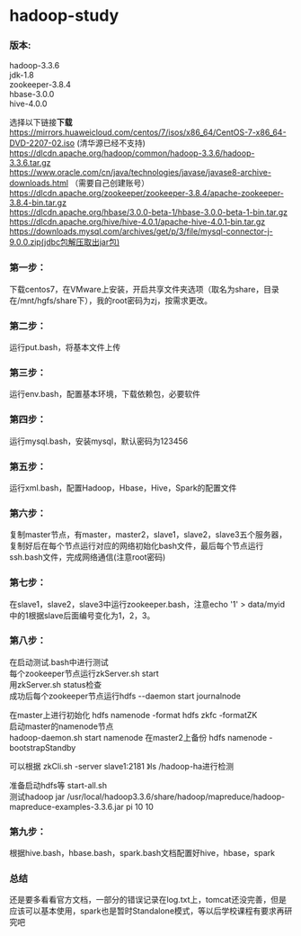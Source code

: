 # hadoop-study
### 版本:
  hadoop-3.3.6  
  jdk-1.8  
  zookeeper-3.8.4  
  hbase-3.0.0  
  hive-4.0.0  

  选择以下链接**下载**  
  https://mirrors.huaweicloud.com/centos/7/isos/x86_64/CentOS-7-x86_64-DVD-2207-02.iso (清华源已经不支持)
  https://dlcdn.apache.org/hadoop/common/hadoop-3.3.6/hadoop-3.3.6.tar.gz  
  https://www.oracle.com/cn/java/technologies/javase/javase8-archive-downloads.html （需要自己创建账号）  
  https://dlcdn.apache.org/zookeeper/zookeeper-3.8.4/apache-zookeeper-3.8.4-bin.tar.gz  
  https://dlcdn.apache.org/hbase/3.0.0-beta-1/hbase-3.0.0-beta-1-bin.tar.gz  
  https://dlcdn.apache.org/hive/hive-4.0.1/apache-hive-4.0.1-bin.tar.gz  
  https://downloads.mysql.com/archives/get/p/3/file/mysql-connector-j-9.0.0.zip(jdbc包解压取出jar包)
### 第一步：  
  下载centos7，在VMware上安装，开启共享文件夹选项（取名为share，目录在/mnt/hgfs/share下），我的root密码为zj，按需求更改。

### 第二步：  
  运行put.bash，将基本文件上传  

### 第三步：    
  运行env.bash，配置基本环境，下载依赖包，必要软件  

### 第四步：  
  运行mysql.bash，安装mysql，默认密码为123456

### 第五步：  
  运行xml.bash，配置Hadoop，Hbase，Hive，Spark的配置文件

### 第六步：  
  复制master节点，有master，master2，slave1，slave2，slave3五个服务器，复制好后在每个节点运行对应的网络初始化bash文件，最后每个节点运行ssh.bash文件，完成网络通信(注意root密码)

### 第七步： 
  在slave1，slave2，slave3中运行zookeeper.bash，注意echo '1' > data/myid中的1根据slave后面编号变化为1，2，3。

### 第八步： 
  在启动测试.bash中进行测试  
  每个zookeeper节点运行zkServer.sh start  
  用zkServer.sh status检查  
  成功后每个zookeeper节点运行hdfs --daemon start journalnode  

  在master上进行初始化
  hdfs namenode -format
  hdfs zkfc -formatZK  
  启动master的namenode节点  
  hadoop-daemon.sh start namenode
  在master2上备份
  hdfs namenode -bootstrapStandby 

  可以根据
  zkCli.sh -server slave1:2181 
  》ls /hadoop-ha进行检测  
  
  准备启动hdfs等 start-all.sh   
  测试hadoop jar /usr/local/hadoop3.3.6/share/hadoop/mapreduce/hadoop-mapreduce-examples-3.3.6.jar pi 10 10
  
### 第九步： 
  根据hive.bash，hbase.bash，spark.bash文档配置好hive，hbase，spark

### 总结
  还是要多看看官方文档，一部分的错误记录在log.txt上，tomcat还没完善，但是应该可以基本使用，spark也是暂时Standalone模式，等以后学校课程有要求再研究吧

  
